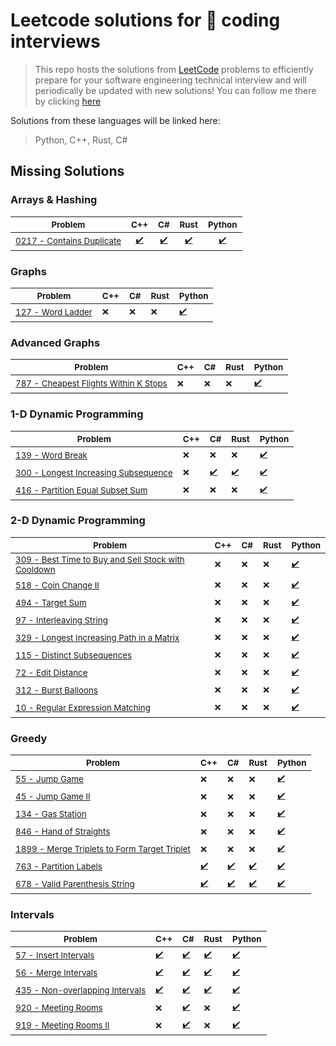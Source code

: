 # Leetcode solutions for 🚀 coding interviews

> This repo hosts the solutions from [LeetCode](https://leetcode.com/problemset/all/) problems to efficiently prepare for your software engineering technical interview and will periodically be updated with new solutions! You can follow me there by clicking [here](https://leetcode.com/rodolfostark/)

Solutions from these languages will be linked here:

> Python, C++, Rust, C#

## Missing Solutions

### Arrays & Hashing

| <sub>Problem</sub>                                                                        | <sub>C++</sub>                                                             | <sub>C#</sub>                                                                | <sub>Rust</sub>                                                            | <sub>Python</sub>                                                            |
| ----------------------------------------------------------------------------------------- | -------------------------------------------------------------------------- | ---------------------------------------------------------------------------- | -------------------------------------------------------------------------- | ---------------------------------------------------------------------------- |
| <sub>[0217 - Contains Duplicate](https://leetcode.com/problems/contains-duplicate/)</sub> | <sub><div align='center'>[✔️](cpp/0217-contains-duplicate.cpp)</div></sub> | <sub><div align='center'>[✔️](csharp/0217-contains-duplicate.cs)</div></sub> | <sub><div align='center'>[✔️](rust/0217-contains-duplicate.rs)</div></sub> | <sub><div align='center'>[✔️](python/0217-contains-duplicate.py)</div></sub> |

### Graphs

| <sub>Problem</sub>                                                         | <sub>C++</sub> | <sub>C#</sub> | <sub>Rust</sub> | <sub>Python</sub>                          |
| -------------------------------------------------------------------------- | -------------- | ------------- | --------------- | ------------------------------------------ |
| <sub>[127 - Word Ladder](https://leetcode.com/problems/word-ladder/)</sub> | <sub>❌</sub>  | <sub>❌</sub> | <sub>❌</sub>   | <sub>[✔️](python/127-word-ladder.py)</sub> |

### Advanced Graphs

| <sub>Problem</sub>                                                                                                 | <sub>C++</sub> | <sub>C#</sub> | <sub>Rust</sub> | <sub>Python</sub>                                              |
| ------------------------------------------------------------------------------------------------------------------ | -------------- | ------------- | --------------- | -------------------------------------------------------------- |
| <sub>[787 - Cheapest Flights Within K Stops](https://leetcode.com/problems/cheapest-flights-within-k-stops/)</sub> | <sub>❌</sub>  | <sub>❌</sub> | <sub>❌</sub>   | <sub>[✔️](python/787-cheapest-flights-within-k-stops.py)</sub> |

### 1-D Dynamic Programming

| <sub>Problem</sub>                                                                                               | <sub>C++</sub> | <sub>C#</sub>                                                 | <sub>Rust</sub>                                             | <sub>Python</sub>                                             |
| ---------------------------------------------------------------------------------------------------------------- | -------------- | ------------------------------------------------------------- | ----------------------------------------------------------- | ------------------------------------------------------------- |
| <sub>[139 - Word Break](https://leetcode.com/problems/word-break/)</sub>                                         | <sub>❌</sub>  | <sub>❌</sub>                                                 | <sub>❌</sub>                                               | <sub>[✔️](python/139-word-break.py)</sub>                     |
| <sub>[300 - Longest Increasing Subsequence](https://leetcode.com/problems/longest-increasing-subsequence/)</sub> | <sub>❌</sub>  | <sub>[✔️](csharp/300-longest-increasing-subsequence.cs)</sub> | <sub>[✔️](rust/300-longest-increasing-subsequence.rs)</sub> | <sub>[✔️](python/300-longest-increasing-subsequence.py)</sub> |
| <sub>[416 - Partition Equal Subset Sum](https://leetcode.com/problems/partition-equal-subset-sum/)</sub>         | <sub>❌</sub>  | <sub>❌</sub>                                                 | <sub>❌</sub>                                               | <sub>[✔️](python/416-partition-equal-subset-sum.py)</sub>     |

### 2-D Dynamic Programming

| <sub>Problem</sub>                                                                                                                             | <sub>C++</sub> | <sub>C#</sub> | <sub>Rust</sub> | <sub>Python</sub>                                                            |
| ---------------------------------------------------------------------------------------------------------------------------------------------- | -------------- | ------------- | --------------- | ---------------------------------------------------------------------------- |
| <sub>[309 - Best Time to Buy and Sell Stock with Cooldown](https://leetcode.com/problems/best-time-to-buy-and-sell-stock-with-cooldown/)</sub> | <sub>❌</sub>  | <sub>❌</sub> | <sub>❌</sub>   | <sub>[✔️](python/309-best-time-to-buy-and-sell-stock-with-cooldown.py)</sub> |
| <sub>[518 - Coin Change II](https://leetcode.com/problems/coin-change-ii/)</sub>                                                               | <sub>❌</sub>  | <sub>❌</sub> | <sub>❌</sub>   | <sub>[✔️](python/518-coin-change-ii.py)</sub>                                |
| <sub>[494 - Target Sum](https://leetcode.com/problems/target-sum/)</sub>                                                                       | <sub>❌</sub>  | <sub>❌</sub> | <sub>❌</sub>   | <sub>[✔️](python/494-target-sum.py)</sub>                                    |
| <sub>[97 - Interleaving String](https://leetcode.com/problems/interleaving-string/)</sub>                                                      | <sub>❌</sub>  | <sub>❌</sub> | <sub>❌</sub>   | <sub>[✔️](python/97-interleaving-string.py)</sub>                            |
| <sub>[329 - Longest Increasing Path in a Matrix](https://leetcode.com/problems/longest-increasing-path-in-a-matrix/)</sub>                     | <sub>❌</sub>  | <sub>❌</sub> | <sub>❌</sub>   | <sub>[✔️](python/329-longest-increasing-path-in-a-matrix.py)</sub>           |
| <sub>[115 - Distinct Subsequences](https://leetcode.com/problems/distinct-subsequences/)</sub>                                                 | <sub>❌</sub>  | <sub>❌</sub> | <sub>❌</sub>   | <sub>[✔️](python/115-distinct-subsequences.py)</sub>                         |
| <sub>[72 - Edit Distance](https://leetcode.com/problems/edit-distance/)</sub>                                                                  | <sub>❌</sub>  | <sub>❌</sub> | <sub>❌</sub>   | <sub>[✔️](python/115-distinct-subsequences.py)</sub>                         |
| <sub>[312 - Burst Balloons](https://leetcode.com/problems/burst-balloons/)</sub>                                                               | <sub>❌</sub>  | <sub>❌</sub> | <sub>❌</sub>   | <sub>[✔️](python/115-distinct-subsequences.py)</sub>                         |
| <sub>[10 - Regular Expression Matching](https://leetcode.com/problems/regular-expression-matching/)</sub>                                      | <sub>❌</sub>  | <sub>❌</sub> | <sub>❌</sub>   | <sub>[✔️](python/10-regular-expression-matching.py)</sub>                    |

### Greedy

| <sub>Problem</sub>                                                                                                              | <sub>C++</sub>                                        | <sub>C#</sub>                                           | <sub>Rust</sub>                                       | <sub>Python</sub>                                                     |
| ------------------------------------------------------------------------------------------------------------------------------- | ----------------------------------------------------- | ------------------------------------------------------- | ----------------------------------------------------- | --------------------------------------------------------------------- |
| <sub>[55 - Jump Game](https://leetcode.com/problems/jump-game/)</sub>                                                           | <sub>❌</sub>                                         | <sub>❌</sub>                                           | <sub>❌</sub>                                         | <sub>[✔️](python/55-jump-game.py)</sub>                               |
| <sub>[45 - Jump Game II](https://leetcode.com/problems/jump-game-ii/)</sub>                                                     | <sub>❌</sub>                                         | <sub>❌</sub>                                           | <sub>❌</sub>                                         | <sub>[✔️](python/45-jump-game-ii.py)</sub>                            |
| <sub>[134 - Gas Station](https://leetcode.com/problems/gas-station/)</sub>                                                      | <sub>❌</sub>                                         | <sub>❌</sub>                                           | <sub>❌</sub>                                         | <sub>[✔️](python/134-gas-station.py)</sub>                            |
| <sub>[846 - Hand of Straights](https://leetcode.com/problems/hand-of-straights/)</sub>                                          | <sub>❌</sub>                                         | <sub>❌</sub>                                           | <sub>❌</sub>                                         | <sub>[✔️](python/846-hand-of_straights.py)</sub>                      |
| <sub>[1899 - Merge Triplets to Form Target Triplet](https://leetcode.com/problems/merge-triplets-to-form-target-triplet/)</sub> | <sub>❌</sub>                                         | <sub>❌</sub>                                           | <sub>❌</sub>                                         | <sub>[✔️](python/1899-merge-triplets-to-form-target-triplet.py)</sub> |
| <sub>[763 - Partition Labels](https://leetcode.com/problems/partition-labels/)</sub>                                            | <sub>[✔️](cpp/763-partition-labels.cpp)</sub>         | <sub>[✔️](csharp/763-partition-labels.cs)</sub>         | <sub>[✔️](rust/763-partition-labels.rs)</sub>         | <sub>[✔️](python/763-partition-labels.py)</sub>                       |
| <sub>[678 - Valid Parenthesis String](https://leetcode.com/problems/valid-parenthesis-string/)</sub>                            | <sub>[✔️](cpp/678-valid-parenthesis-string.cpp)</sub> | <sub>[✔️](csharp/678-valid-parenthesis-string.cs)</sub> | <sub>[✔️](rust/678-valid-parenthesis-string.rs)</sub> | <sub>[✔️](python/678-valid-parenthesis-string.py)</sub>               |

### Intervals

| <sub>Problem</sub>                                                                                     | <sub>C++</sub>                                         | <sub>C#</sub>                                            | <sub>Rust</sub>                                        | <sub>Python</sub>                                        |
| ------------------------------------------------------------------------------------------------------ | ------------------------------------------------------ | -------------------------------------------------------- | ------------------------------------------------------ | -------------------------------------------------------- |
| <sub>[57 - Insert Intervals](https://leetcode.com/problems/valid-parenthesis-string/)</sub>            | <sub>[✔️](cpp/57-insert-intervals.cpp)</sub>           | <sub>[✔️](csharp/57-insert-intervals.cs)</sub>           | <sub>[✔️](rust/57-insert-intervals.rs)</sub>           | <sub>[✔️](python/57-insert-interval.py)</sub>            |
| <sub>[56 - Merge Intervals](https://leetcode.com/problems/merge-intervals/)</sub>                      | <sub>[✔️](cpp/56-merge-intervals.cpp)</sub>            | <sub>[✔️](csharp/56-merge-intervals.cs)</sub>            | <sub>[✔️](rust/56-merge-intervals.rs)</sub>            | <sub>[✔️](python/56-merge-intervals.py)</sub>            |
| <sub>[435 - Non-overlapping Intervals](https://leetcode.com/problems/non-overlapping-intervals/)</sub> | <sub>[✔️](cpp/435-non-overlapping-intervals.cpp)</sub> | <sub>[✔️](csharp/435-non-overlapping-intervals.cs)</sub> | <sub>[✔️](rust/435-non-overlapping-intervals.rs)</sub> | <sub>[✔️](python/435-non-overlapping-intervals.py)</sub> |
| <sub>[920 - Meeting Rooms](https://leetcode.com/problems/meeting-rooms/)</sub>                         | <sub>❌</sub>                                          | <sub>[✔️](csharp/920-meeting-room.cs)</sub>              | <sub>❌</sub>                                          | <sub>[✔️](python/920-meeting-room.py)</sub>              |
| <sub>[919 - Meeting Rooms II](https://leetcode.com/problems/meeting-rooms-ii/)</sub>                   | <sub>❌</sub>                                          | <sub>[✔️](csharp/920-meeting-room.cs)</sub>              | <sub>❌</sub>                                          | <sub>[✔️](python/919-meeting-room-ii.py)</sub>           |
